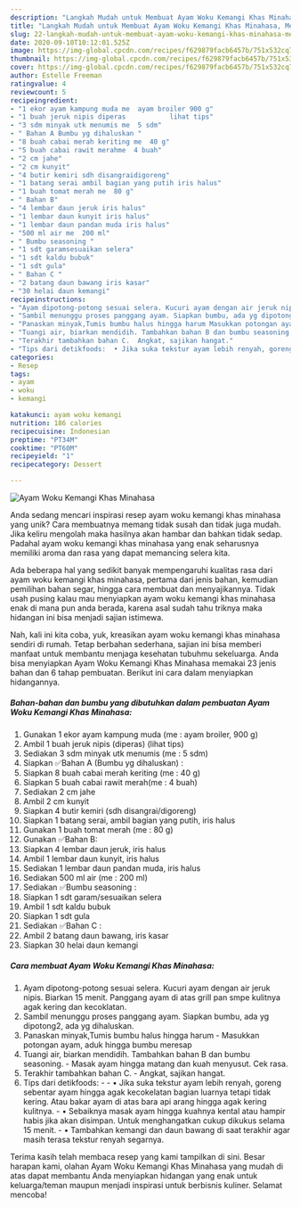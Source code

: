 ```yaml
---
description: "Langkah Mudah untuk Membuat Ayam Woku Kemangi Khas Minahasa, Menggugah Selera"
title: "Langkah Mudah untuk Membuat Ayam Woku Kemangi Khas Minahasa, Menggugah Selera"
slug: 22-langkah-mudah-untuk-membuat-ayam-woku-kemangi-khas-minahasa-menggugah-selera
date: 2020-09-10T10:12:01.525Z
image: https://img-global.cpcdn.com/recipes/f629879facb6457b/751x532cq70/ayam-woku-kemangi-khas-minahasa-foto-resep-utama.jpg
thumbnail: https://img-global.cpcdn.com/recipes/f629879facb6457b/751x532cq70/ayam-woku-kemangi-khas-minahasa-foto-resep-utama.jpg
cover: https://img-global.cpcdn.com/recipes/f629879facb6457b/751x532cq70/ayam-woku-kemangi-khas-minahasa-foto-resep-utama.jpg
author: Estelle Freeman
ratingvalue: 4
reviewcount: 5
recipeingredient:
- "1 ekor ayam kampung muda me  ayam broiler 900 g"
- "1 buah jeruk nipis diperas           lihat tips"
- "3 sdm minyak utk menumis me  5 sdm"
- " Bahan A Bumbu yg dihaluskan "
- "8 buah cabai merah keriting me  40 g"
- "5 buah cabai rawit merahme  4 buah"
- "2 cm jahe"
- "2 cm kunyit"
- "4 butir kemiri sdh disangraidigoreng"
- "1 batang serai ambil bagian yang putih iris halus"
- "1 buah tomat merah me  80 g"
- " Bahan B"
- "4 lembar daun jeruk iris halus"
- "1 lembar daun kunyit iris halus"
- "1 lembar daun pandan muda iris halus"
- "500 ml air me  200 ml"
- " Bumbu seasoning "
- "1 sdt garamsesuaikan selera"
- "1 sdt kaldu bubuk"
- "1 sdt gula"
- " Bahan C "
- "2 batang daun bawang iris kasar"
- "30 helai daun kemangi"
recipeinstructions:
- "Ayam dipotong-potong sesuai selera. Kucuri ayam dengan air jeruk nipis. Biarkan 15 menit. Panggang ayam di atas grill pan smpe kulitnya agak kering dan kecoklatan."
- "Sambil menunggu proses panggang ayam. Siapkan bumbu, ada yg dipotong2, ada yg dihaluskan."
- "Panaskan minyak,Tumis bumbu halus hingga harum Masukkan potongan ayam, aduk hingga bumbu meresap"
- "Tuangi air, biarkan mendidih. Tambahkan bahan B dan bumbu seasoning.  Masak ayam hingga matang dan kuah menyusut. Cek rasa."
- "Terakhir tambahkan bahan C.  Angkat, sajikan hangat."
- "Tips dari detikfoods:  • Jika suka tekstur ayam lebih renyah, goreng sebentar ayam hingga agak kecokelatan bagian luarnya tetapi tidak kering. Atau bakar ayam di atas bara api arang hingga agak kering kulitnya. • Sebaiknya masak ayam hingga kuahnya kental atau hampir habis jika akan disimpan. Untuk menghangatkan cukup dikukus selama 15 menit. • Tambahkan kemangi dan daun bawang di saat terakhir agar masih terasa tekstur renyah segarnya."
categories:
- Resep
tags:
- ayam
- woku
- kemangi

katakunci: ayam woku kemangi 
nutrition: 186 calories
recipecuisine: Indonesian
preptime: "PT34M"
cooktime: "PT60M"
recipeyield: "1"
recipecategory: Dessert

---
```



![Ayam Woku Kemangi Khas Minahasa](https://img-global.cpcdn.com/recipes/f629879facb6457b/751x532cq70/ayam-woku-kemangi-khas-minahasa-foto-resep-utama.jpg)

Anda sedang mencari inspirasi resep ayam woku kemangi khas minahasa yang unik? Cara membuatnya memang tidak susah dan tidak juga mudah. Jika keliru mengolah maka hasilnya akan hambar dan bahkan tidak sedap. Padahal ayam woku kemangi khas minahasa yang enak seharusnya memiliki aroma dan rasa yang dapat memancing selera kita.

Ada beberapa hal yang sedikit banyak mempengaruhi kualitas rasa dari ayam woku kemangi khas minahasa, pertama dari jenis bahan, kemudian pemilihan bahan segar, hingga cara membuat dan menyajikannya. Tidak usah pusing kalau mau menyiapkan ayam woku kemangi khas minahasa enak di mana pun anda berada, karena asal sudah tahu triknya maka hidangan ini bisa menjadi sajian istimewa.




Nah, kali ini kita coba, yuk, kreasikan ayam woku kemangi khas minahasa sendiri di rumah. Tetap berbahan sederhana, sajian ini bisa memberi manfaat untuk membantu menjaga kesehatan tubuhmu sekeluarga. Anda bisa menyiapkan Ayam Woku Kemangi Khas Minahasa memakai 23 jenis bahan dan 6 tahap pembuatan. Berikut ini cara dalam menyiapkan hidangannya.

<!--inarticleads1-->

##### Bahan-bahan dan bumbu yang dibutuhkan dalam pembuatan Ayam Woku Kemangi Khas Minahasa:

1. Gunakan 1 ekor ayam kampung muda (me : ayam broiler, 900 g)
1. Ambil 1 buah jeruk nipis (diperas)           (lihat tips)
1. Sediakan 3 sdm minyak utk menumis (me : 5 sdm)
1. Siapkan  ✅Bahan A (Bumbu yg dihaluskan) :
1. Siapkan 8 buah cabai merah keriting (me : 40 g)
1. Siapkan 5 buah cabai rawit merah(me : 4 buah)
1. Sediakan 2 cm jahe
1. Ambil 2 cm kunyit
1. Siapkan 4 butir kemiri (sdh disangrai/digoreng)
1. Siapkan 1 batang serai, ambil bagian yang putih, iris halus
1. Gunakan 1 buah tomat merah (me : 80 g)
1. Gunakan  ✅Bahan B:
1. Siapkan 4 lembar daun jeruk, iris halus
1. Ambil 1 lembar daun kunyit, iris halus
1. Sediakan 1 lembar daun pandan muda, iris halus
1. Sediakan 500 ml air (me : 200 ml)
1. Sediakan  ✅Bumbu seasoning :
1. Siapkan 1 sdt garam/sesuaikan selera
1. Ambil 1 sdt kaldu bubuk
1. Siapkan 1 sdt gula
1. Sediakan  ✅Bahan C :
1. Ambil 2 batang daun bawang, iris kasar
1. Siapkan 30 helai daun kemangi




<!--inarticleads2-->

##### Cara membuat Ayam Woku Kemangi Khas Minahasa:

1. Ayam dipotong-potong sesuai selera. Kucuri ayam dengan air jeruk nipis. Biarkan 15 menit. Panggang ayam di atas grill pan smpe kulitnya agak kering dan kecoklatan.
1. Sambil menunggu proses panggang ayam. Siapkan bumbu, ada yg dipotong2, ada yg dihaluskan.
1. Panaskan minyak,Tumis bumbu halus hingga harum - Masukkan potongan ayam, aduk hingga bumbu meresap
1. Tuangi air, biarkan mendidih. Tambahkan bahan B dan bumbu seasoning.  - Masak ayam hingga matang dan kuah menyusut. Cek rasa.
1. Terakhir tambahkan bahan C.  - Angkat, sajikan hangat.
1. Tips dari detikfoods: -  - • Jika suka tekstur ayam lebih renyah, goreng sebentar ayam hingga agak kecokelatan bagian luarnya tetapi tidak kering. Atau bakar ayam di atas bara api arang hingga agak kering kulitnya. - • Sebaiknya masak ayam hingga kuahnya kental atau hampir habis jika akan disimpan. Untuk menghangatkan cukup dikukus selama 15 menit. - • Tambahkan kemangi dan daun bawang di saat terakhir agar masih terasa tekstur renyah segarnya.




Terima kasih telah membaca resep yang kami tampilkan di sini. Besar harapan kami, olahan Ayam Woku Kemangi Khas Minahasa yang mudah di atas dapat membantu Anda menyiapkan hidangan yang enak untuk keluarga/teman maupun menjadi inspirasi untuk berbisnis kuliner. Selamat mencoba!
